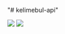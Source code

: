 "# kelimebul-api" 

![](https://github.com/gktnkrdg/kelimebul/workflows/frontend-ci/badge.svg) ![](https://github.com/gktnkrdg/kelimebul/workflows/backend-ci/badge.svg)
